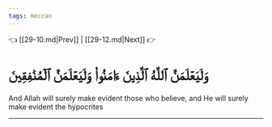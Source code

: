 ```yaml
---
tags: meccan
---
```


👈 [[29-10.md|Prev]] | [[29-12.md|Next]] 👉

# وَلَيَعۡلَمَنَّ ٱللَّهُ ٱلَّذِينَ ءَامَنُواْ وَلَيَعۡلَمَنَّ ٱلۡمُنَٰفِقِينَ

And Allah will surely make evident those who believe, and He will surely make evident the hypocrites

---


